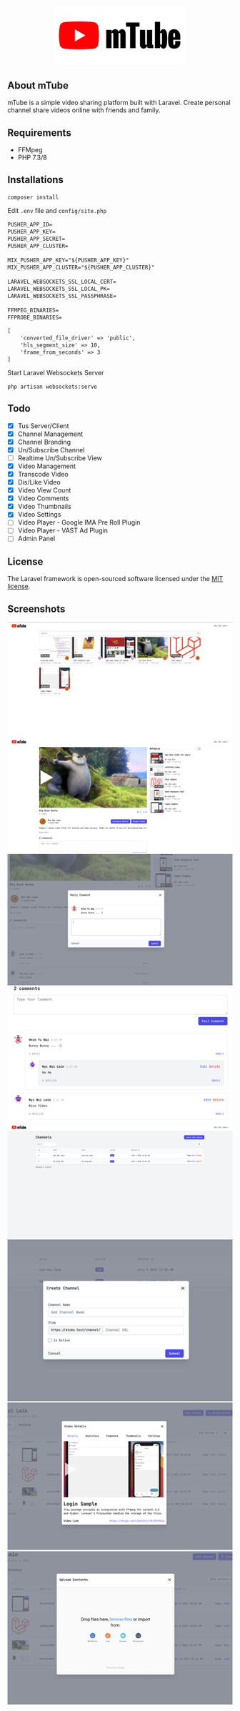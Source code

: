 <p align="center">
<img src="https://raw.githubusercontent.com/PHPJunior/mtube/master/public/images/logo.png?token=ADJUEVLKSZHIU3CH44SPD6DA66HA4" width="300">
</p>

## About mTube
mTube is a simple video sharing platform built with Laravel. Create personal channel share videos online with friends and family.

## Requirements
- FFMpeg
- PHP 7.3/8

## Installations
```
composer install
```

Edit `.env` file and `config/site.php`
``` 
PUSHER_APP_ID=
PUSHER_APP_KEY=
PUSHER_APP_SECRET=
PUSHER_APP_CLUSTER=

MIX_PUSHER_APP_KEY="${PUSHER_APP_KEY}"
MIX_PUSHER_APP_CLUSTER="${PUSHER_APP_CLUSTER}"

LARAVEL_WEBSOCKETS_SSL_LOCAL_CERT=
LARAVEL_WEBSOCKETS_SSL_LOCAL_PK=
LARAVEL_WEBSOCKETS_SSL_PASSPHRASE=

FFMPEG_BINARIES=
FFPROBE_BINARIES=
```

``` 
[
    'converted_file_driver' => 'public',
    'hls_segment_size' => 10,
    'frame_from_seconds' => 3
]
```
Start Laravel Websockets Server
```
php artisan websockets:serve
```

## Todo
- [x] Tus Server/Client
- [x] Channel Management
- [x] Channel Branding
- [x] Un/Subscribe Channel
- [ ] Realtime Un/Subscribe View
- [x] Video Management
- [x] Transcode Video
- [x] Dis/Like Video
- [x] Video View Count
- [x] Video Comments
- [x] Video Thumbnails
- [x] Video Settings
- [ ] Video Player - Google IMA Pre Roll Plugin
- [ ] Video Player - VAST Ad Plugin
- [ ] Admin Panel

## License
The Laravel framework is open-sourced software licensed under the [MIT license](https://opensource.org/licenses/MIT).

## Screenshots
![screenshot 1](art/1.png)
![screenshot 2](art/2.png)
![screenshot 3](art/3.png)
![screenshot 4](art/4.png)
![screenshot 5](art/5.png)
![screenshot 6](art/6.png)
![screenshot 7](art/7.png)
![screenshot 8](art/8.png)

